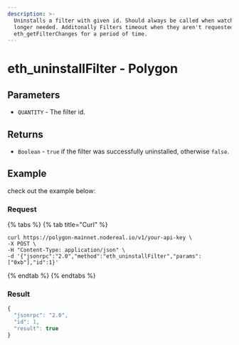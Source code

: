 ```yaml
---
description: >-
  Uninstalls a filter with given id. Should always be called when watch is no
  longer needed. Additonally Filters timeout when they aren't requested with
  eth_getFilterChanges for a period of time.
---
```


# eth\_uninstallFilter - Polygon

## Parameters

* `QUANTITY` - The filter id.

## Returns

* `Boolean` - `true` if the filter was successfully uninstalled, otherwise `false`.

## Example

check out the example below:

### Request

{% tabs %}
{% tab title="Curl" %}
```
curl https://polygon-mainnet.nodereal.io/v1/your-api-key \
-X POST \
-H "Content-Type: application/json" \
-d '{"jsonrpc":"2.0","method":"eth_uninstallFilter","params":["0xb"],"id":1}'
```
{% endtab %}
{% endtabs %}

### Result

```javascript
{
  "jsonrpc": "2.0",
  "id": 1,
  "result": true
}
```

